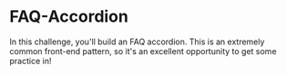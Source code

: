 # FAQ-Accordion
In this challenge, you'll build an FAQ accordion. This is an extremely common front-end pattern, so it's an excellent opportunity to get some practice in!

